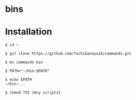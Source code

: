 # bins

# Installation

```terminal
$ cd ~

$ git clone https://github.com/tachibanayu24/commands.git

$ mv commands bin

$ PATH="~/bin:$PATH"

$ echo $PATH
~/bin:...

$ chmod 755 {Any scripts}
```
